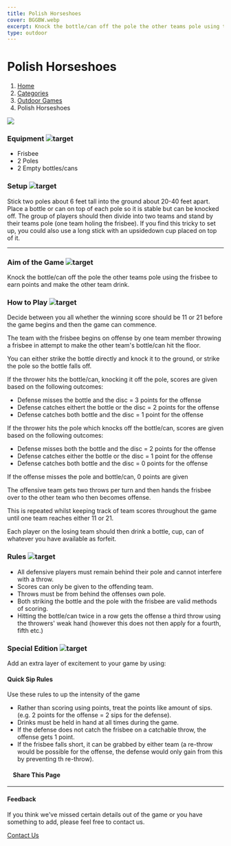 ```yaml
---
title: Polish Horseshoes
cover: BGGBW.webp
excerpt: Knock the bottle/can off the pole the other teams pole using the frisbee to earn points and make the other team drink.
type: outdoor
---
```


# Polish Horseshoes

1.  [Home](/)
2.  [Categories](GameCategories)
3.  [Outdoor Games](GameCategories/OutdoorGames)
4.  Polish Horseshoes

![](images/polishhorseshoes.webp)

### Equipment ![target](images/liquor.webp)

-   Frisbee
-   2 Poles
-   2 Empty bottles/cans

### Setup ![target](images/settings.webp)

Stick two poles about 6 feet tall into the ground about 20-40 feet apart. Place a bottle or can on top of each pole so it is stable but can be knocked off. The group of players should then divide into two teams and stand by their teams pole (one team holing the frisbee). If you find this tricky to set up, you could also use a long stick with an upsidedown cup placed on top of it.

* * *

### Aim of the Game ![target](images/target.webp)

Knock the bottle/can off the pole the other teams pole using the frisbee to earn points and make the other team drink.

### How to Play ![target](images/question.webp)

Decide between you all whether the winning score should be 11 or 21 before the game begins and then the game can commence.

The team with the frisbee begins on offense by one team member throwing a frisbee in attempt to make the other team's bottle/can hit the floor.

You can either strike the bottle directly and knock it to the ground, or strike the pole so the bottle falls off.

If the thrower hits the bottle/can, knocking it off the pole, scores are given based on the following outcomes:

-   Defense misses the bottle and the disc = 3 points for the offense
-   Defense catches eithert the bottle or the disc = 2 points for the offense
-   Defense catches both bottle and the disc = 1 point for the offense

If the thrower hits the pole which knocks off the bottle/can, scores are given based on the following outcomes:

-   Defense misses both the bottle and the disc = 2 points for the offense
-   Defense catches either the bottle or the disc = 1 point for the offense
-   Defense catches both bottle and the disc = 0 points for the offense

If the offense misses the pole and bottle/can, 0 points are given

The offensive team gets two throws per turn and then hands the frisbee over to the other team who then becomes offense.

This is repeated whilst keeping track of team scores throughout the game until one team reaches either 11 or 21.

Each player on the losing team should then drink a bottle, cup, can of whatever you have available as forfeit.

### Rules ![target](images/rules.webp)

-   All defensive players must remain behind their pole and cannot interfere with a throw.
-   Scores can only be given to the offending team.
-   Throws must be from behind the offenses own pole.
-   Both striking the bottle and the pole with the frisbee are valid methods of scoring.
-   Hitting the bottle/can twice in a row gets the offense a third throw using the throwers' weak hand (however this does not then apply for a fourth, fifth etc.)

### Special Edition ![target](images/special.webp)

Add an extra layer of excitement to your game by using:

#### **Quick Sip Rules**

Use these rules to up the intensity of the game

-   Rather than scoring using points, treat the points like amount of sips. (e.g. 2 points for the offense = 2 sips for the defense).
-   Drinks must be held in hand at all times during the game.
-   If the defense does not catch the frisbee on a catchable throw, the offense gets 1 point.
-   If the frisbee falls short, it can be grabbed by either team (a re-throw would be possible for the offense, the defense would only gain from this by preventing th re-throw).

####     Share This Page

[](https://www.facebook.com/sharer/sharer.php?u=beergogglegames.co.uk/GameCategories/OutdoorGames/polishhorseshoes)[](https://www.instagram.com/direct/new/)[](https://twitter.com/intent/tweet?url=beergogglegames.co.uk/GameCategories/OutdoorGames/polishhorseshoes)

* * *

#### Feedback

If you think we've missed certain details out of the game or you have something to add, please feel free to contact us.

  
  
  
[Contact Us](contact)
